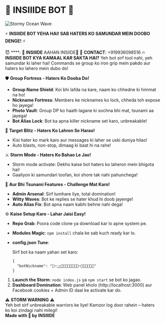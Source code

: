 # 🌊 INSIIIDE BOT 🌊

![Stormy Ocean Wave](https://images.unsplash.com/photo-1559827260-dc66d52bef19?ixlib=rb-4.0.3&ixid=M3wxMjA3fDB8MHxwaG90by1wYWdlfHx8fGVufDB8fHx8fA%3D%3D&auto=format&fit=crop&w=1000&q=80)

⚡️ **INSIIIDE BOT YEHA HAI! SAB HATERS KO SAMUNDAR MEIN DOOBO DENGE!** ⚡️

😈 ****:
🌊 **INSIIIDE** AAHAN INSIIDE🌊
📲 **CONTACT**: +919936098516
🔥 **INSIIIDE BOT KYA KAMAAL KAR SAKTA HAI?**
Yeh bot sirf tool nahi, yeh samundar ki laher hai! Commands se group ko iron grip mein pakdo aur haters ko lahero mein dubo do!

🛡️ **Group Fortress - Haters Ko Dooba Do!**

* **Group Name Shield**: Koi bhi lafda na kare, naam ko chhedne ki himmat na ho!
* **Nickname Fortress**: Members ke nicknames ko lock, chheda toh expose ho jayega!
* **Photo Vault**: Group DP ko haath lagane ki sochna bhi mat, tsunami aa jayega!
* **Bot Alias Lock**: Bot ka apna killer nickname set karo, unbreakable!

🎯 **Target Blitz - Haters Ko Lahron Se Harao!**

* Kisi hater ko mark karo aur messages ki laher se uski duniya hilao!
* Auto blasts, non-stop, dimaag ki baat hi na rahe!

⚔️ **Storm Mode - Haters Ko Bahao Le Jao!**

* Storm mode activate: Dekho kaise bot haters ko laheron mein bhigota hai!
* Gaaliyon ki samundari toofan, koi shore tak nahi pahunchega!

🚀 **Aur Bhi Tsunami Features - Challenge Mat Karo!**

* **Admin Arsenal**: Sirf tumhare liye, total domination!
* **Witty Waves**: Bot ke replies se hater khud hi doob jayenge!
* **Auto Alias Fix**: Bot apna naam kabhi behne nahi dega!

⚙️ **Kaise Setup Karo - Lahar Jaisi Easy!**

* **Repo Grab**: Poora code clone ya download kar lo apne system pe.
* **Modules Magic**: `npm install` chala ke sab kuch ready kar lo.
* **config.json Tune**:

  Sirf bot ka naam yahan set karo:
  ```
  {
    "botNickname": "🌊─꯭─⃝𝗜𝗻𝘀𝗶𝗶𝗱𝗲─⃝𝘅𝘄𝗱🤍🪽"
  }
  ```

1. **Launch the Storm**: `node index.js` ya `npm start` se bot ko jagao.
2. **Dashboard Domination**: Web panel kholo (http://localhost:3000) aur Facebook cookies + Admin ID daal ke activate kar do.

⚠️ **STORM WARNING** ⚠️  
Yeh bot sirf unbreakable warriors ke liye! Kamzor log door rahein – haters ko koi zindagi nahi milegi!  
**Made with 🌊 by INSIIIDE**
